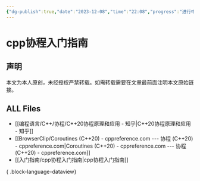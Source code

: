 ```yaml
---
{"dg-publish":true,"date":"2023-12-08","time":"22:08","progress":"进行中","tags":["入门指南","cpp","协程"],"permalink":"/入门指南/cpp协程入门指南/","dgPassFrontmatter":true}
---
```



# cpp协程入门指南


## 声明

本文为本人原创，未经授权严禁转载。如需转载需要在文章最前面注明本文原始链接。




## ALL Files
- [[编程语言/C++/协程/C++20协程原理和应用 - 知乎\|C++20协程原理和应用 - 知乎]]
- [[BrowserClip/Coroutines (C++20) - cppreference.com --- 协程 (C++20) - cppreference.com\|Coroutines (C++20) - cppreference.com --- 协程 (C++20) - cppreference.com]]
- [[入门指南/cpp协程入门指南\|cpp协程入门指南]]

{ .block-language-dataview}
